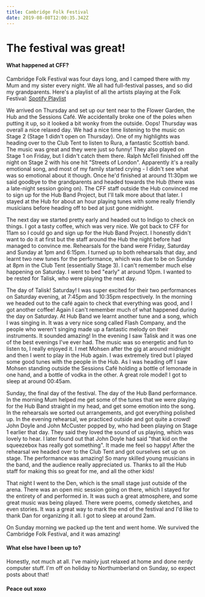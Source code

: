```yaml
---
title: Cambridge Folk Festival
date: 2019-08-08T12:00:35.342Z
---
```

# The festival was great!

#### What happened at CFF?

Cambridge Folk Festival was four days long, and I camped there with my Mum and my sister every night. We all had full-festival passes, and so did my grandparents. Here's a playlist of all the artists playing at the Folk Festival: [Spotify Playlist](https://open.spotify.com/playlist/29EtpckbZMS7CZafZI3W40?si=RXtYN9P9T9S-EJAlFivK2A&fbclid=IwAR0eC1wT_VTwNqMWW7wZta5vIet-gGNSA2hxdrAhrOfRFcPNUTcDnKOnLl4)

We arrived on Thursday and set up our tent near to the Flower Garden, the Hub and the Sessions Café. We accidentally broke one of the poles when putting it up, so it looked a bit wonky from the outside. Oops! Thursday was overall a nice relaxed day. We had a nice time listening to the music on Stage 2 (Stage 1 didn't open on Thursday). One of my highlights was heading over to the Club Tent to listen to Rura, a fantastic Scottish band. The music was great and they were just so funny! They also played on Stage 1 on Friday, but I didn't catch them there. Ralph McTell finished off the night on Stage 2 with his one hit "Streets of London". Apparently it's a really emotional song, and most of my family started crying - I didn't see what was so emotional about it though. Once he'd finished at around 11:30pm we said goodbye to the grandparents and headed towards the Hub (there was a late-night session going on). The CFF staff outside the Hub convinced me to sign up for the Hub Band Project, but I'll talk more about that later. I stayed at the Hub for about an hour playing tunes with some really friendly musicians before heading off to bed at just gone midnight.

The next day we started pretty early and headed out to Indigo to check on things. I got a tasty coffee, which was very nice. We got back to CFF for 11am so I could go and sign up for the Hub Band Project. I honestly didn't want to do it at first but the staff around the Hub the night before had managed to convince me. Rehearsals for the band were Friday, Saturday and Sunday at 1pm and 6:15pm. I turned up to both rehearsals that day, and learnt two new tunes for the performance, which was due to be on Sunday at 8pm in the Club Tent (essentially Stage 3). I can't remember much else happening on Saturday. I went to bed "early" at around 10pm. I wanted to be rested for Talisk, who were playing the next day.

The day of Talisk! Saturday! I was super excited for their two performances on Saturday evening, at 7:45pm and 10:35pm respectively. In the morning we headed out to the café again to check that everything was good, and I got another coffee! Again I can't remember much of what happened during the day on Saturday. At Hub Band we learnt another tune and a song, which I was singing in. It was a very nice song called Flash Company, and the people who weren't singing made up a fantastic melody on their instruments. It sounded amazing! In the evening I saw Talisk and it was one of the best evenings I've ever had. The music was so energetic and fun to listen to, I really enjoyed it. I met Mohsen after the gig at around midnight and then I went to play in the Hub again. I was extremely tired but I played some good tunes with the people in the Hub. As I was heading off I saw Mohsen standing outside the Sessions Café holding a bottle of lemonade in one hand, and a bottle of vodka in the other. A great role model! I got to sleep at around 00:45am.

Sunday, the final day of the festival. The day of the Hub Band performance. In the morning Mum helped me get some of the tunes that we were playing for the Hub Band straight in my head, and get some emotion into the song. In the rehearsals we sorted out arrangements, and got everything polished up. In the evening rehearsal, we practiced outside and got quite a crowd! John Doyle and John McCuster popped by, who had been playing on Stage 1 earlier that day. They said they loved the sound of us playing, which was lovely to hear. I later found out that John Doyle had said "that kid on the squeezebox has really got something". It made me feel so happy! After the rehearsal we headed over to the Club Tent and got ourselves set up on stage. The performance was amazing! So many skilled young musicians in the band, and the audience really appreciated us. Thanks to all the Hub staff for making this so great for me, and all the other kids!

That night I went to the Den, which is the small stage just outside of the arena. There was an open mic session going on there, which I stayed for the entirety of and performed in. It was such a great atmosphere, and some great music was being played. There were poems, comedy sketches, and even stories. It was a great way to mark the end of the festival and I'd like to thank Dan for organizing it all. I got to sleep at around 2am.

On Sunday morning we packed up the tent and went home. We survived the Cambridge Folk Festival, and it was amazing!

#### What else have I been up to?

Honestly, not much at all. I've mainly just relaxed at home and done nerdy computer stuff. I'm off on holiday to Northumberland on Sunday, so expect posts about that!

#### Peace out xoxo
